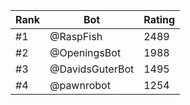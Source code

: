 Rank|Bot|Rating
---|---|---
#1|@RaspFish|2489
#2|@OpeningsBot|1988
#3|@DavidsGuterBot|1495
#4|@pawnrobot|1254
